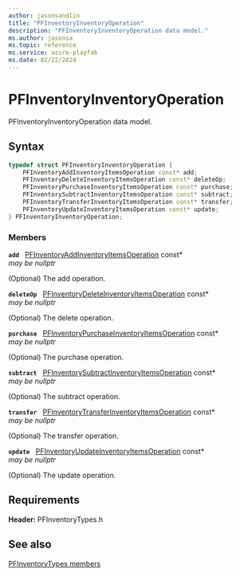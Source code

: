 ```yaml
---
author: jasonsandlin
title: "PFInventoryInventoryOperation"
description: "PFInventoryInventoryOperation data model."
ms.author: jasonsa
ms.topic: reference
ms.service: azure-playfab
ms.date: 02/22/2024
---
```


# PFInventoryInventoryOperation  

PFInventoryInventoryOperation data model.  

## Syntax  
  
```cpp
typedef struct PFInventoryInventoryOperation {  
    PFInventoryAddInventoryItemsOperation const* add;  
    PFInventoryDeleteInventoryItemsOperation const* deleteOp;  
    PFInventoryPurchaseInventoryItemsOperation const* purchase;  
    PFInventorySubtractInventoryItemsOperation const* subtract;  
    PFInventoryTransferInventoryItemsOperation const* transfer;  
    PFInventoryUpdateInventoryItemsOperation const* update;  
} PFInventoryInventoryOperation;  
```
  
### Members  
  
**`add`** &nbsp; [PFInventoryAddInventoryItemsOperation](pfinventoryaddinventoryitemsoperation.md) const*  
*may be nullptr*  
  
(Optional) The add operation.
  
**`deleteOp`** &nbsp; [PFInventoryDeleteInventoryItemsOperation](pfinventorydeleteinventoryitemsoperation.md) const*  
*may be nullptr*  
  
(Optional) The delete operation.
  
**`purchase`** &nbsp; [PFInventoryPurchaseInventoryItemsOperation](pfinventorypurchaseinventoryitemsoperation.md) const*  
*may be nullptr*  
  
(Optional) The purchase operation.
  
**`subtract`** &nbsp; [PFInventorySubtractInventoryItemsOperation](pfinventorysubtractinventoryitemsoperation.md) const*  
*may be nullptr*  
  
(Optional) The subtract operation.
  
**`transfer`** &nbsp; [PFInventoryTransferInventoryItemsOperation](pfinventorytransferinventoryitemsoperation.md) const*  
*may be nullptr*  
  
(Optional) The transfer operation.
  
**`update`** &nbsp; [PFInventoryUpdateInventoryItemsOperation](pfinventoryupdateinventoryitemsoperation.md) const*  
*may be nullptr*  
  
(Optional) The update operation.
  
  
## Requirements  
  
**Header:** PFInventoryTypes.h
  
## See also  
[PFInventoryTypes members](../pfinventorytypes_members.md)  

  
  

